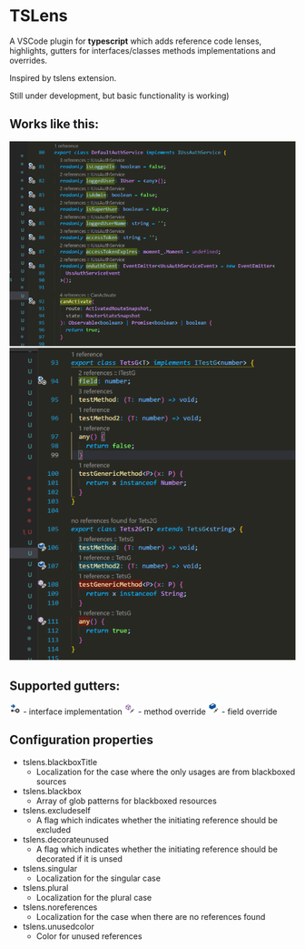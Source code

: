 # TSLens

A VSCode plugin for **typescript** which adds reference code lenses, highlights, gutters for interfaces/classes methods implementations and overrides.

Inspired by tslens extension.

Still under development, but basic functionality is working)

## Works like this:
![Example code with code highlights lens](https://raw.githubusercontent.com/BrainMaxx/tslens/master/screenshot.png)
![Example code with code highlights lens](https://raw.githubusercontent.com/BrainMaxx/tslens/master/screenshot2.png)

## Supported gutters:
![interface](https://raw.githubusercontent.com/BrainMaxx/tslens/master/implementInterface.png) - interface implementation
![interface](https://raw.githubusercontent.com/BrainMaxx/tslens/master/methodEdit.png) - method override
![interface](https://raw.githubusercontent.com/BrainMaxx/tslens/master/fieldEdit.png) - field override

## Configuration properties

- tslens.blackboxTitle
  - Localization for the case where the only usages are from blackboxed sources
- tslens.blackbox
  - Array of glob patterns for blackboxed resources
- tslens.excludeself
  - A flag which indicates whether the initiating reference should be excluded
- tslens.decorateunused
  - A flag which indicates whether the initiating reference should be decorated if it is unsed
- tslens.singular
  - Localization for the singular case
- tslens.plural
  - Localization for the plural case
- tslens.noreferences
  - Localization for the case when there are no references found
- tslens.unusedcolor
  - Color for unused references
